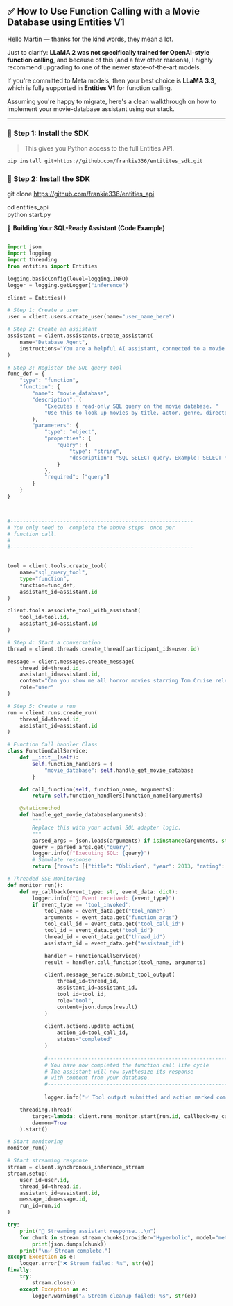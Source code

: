 ## ✅ How to Use Function Calling with a Movie Database using Entities V1

Hello Martin — thanks for the kind words, they mean a lot.

Just to clarify: **LLaMA 2 was not specifically trained for OpenAI-style function calling**, and because of this (and a few other reasons), I highly recommend upgrading to one of the newer state-of-the-art models.

If you're committed to Meta models, then your best choice is **LLaMA 3.3**, which is fully supported in **Entities V1** for function calling.

Assuming you're happy to migrate, here's a clean walkthrough on how to implement your movie-database assistant using our stack.

---

### 🔧 Step 1: Install the SDK

> This gives you Python access to the full Entities API.

```bash
pip install git+https://github.com/frankie336/entitites_sdk.git
```

### 🔧 Step 2: Install the SDK

git clone https://github.com/frankie336/entities_api
 
cd entities_api   
python start.py


🤖 **Building Your SQL-Ready Assistant (Code Example)**

```python

import json
import logging
import threading
from entities import Entities

logging.basicConfig(level=logging.INFO)
logger = logging.getLogger("inference")

client = Entities()

# Step 1: Create a user
user = client.users.create_user(name="user_name_here")

# Step 2: Create an assistant
assistant = client.assistants.create_assistant(
    name="Database Agent",
    instructions="You are a helpful AI assistant, connected to a movie database."
)

# Step 3: Register the SQL query tool
func_def = {
    "type": "function",
    "function": {
        "name": "movie_database",
        "description": (
            "Executes a read-only SQL query on the movie database. "
            "Use this to look up movies by title, actor, genre, director, release year, or rating."
        ),
        "parameters": {
            "type": "object",
            "properties": {
                "query": {
                    "type": "string",
                    "description": "SQL SELECT query. Example: SELECT * FROM movies WHERE genre = 'horror';"
                }
            },
            "required": ["query"]
        }
    }
}



#-----------------------------------------------------------
# You only need to  complete the above steps  once per  
# function call. 
#  
#-----------------------------------------------------------
            

tool = client.tools.create_tool(
    name="sql_query_tool",
    type="function",
    function=func_def,
    assistant_id=assistant.id
)

client.tools.associate_tool_with_assistant(
    tool_id=tool.id,
    assistant_id=assistant.id
)

# Step 4: Start a conversation
thread = client.threads.create_thread(participant_ids=user.id)

message = client.messages.create_message(
    thread_id=thread.id,
    assistant_id=assistant.id,
    content="Can you show me all horror movies starring Tom Cruise released after 2010 with an IMDb rating above 6?",
    role="user"
)

# Step 5: Create a run
run = client.runs.create_run(
    thread_id=thread.id,
    assistant_id=assistant.id
)

# Function Call handler Class
class FunctionCallService:
    def __init__(self):
        self.function_handlers = {
            "movie_database": self.handle_get_movie_database
        }

    def call_function(self, function_name, arguments):
        return self.function_handlers[function_name](arguments)

    @staticmethod
    def handle_get_movie_database(arguments):
        """
        Replace this with your actual SQL adapter logic.
        """
        parsed_args = json.loads(arguments) if isinstance(arguments, str) else arguments
        query = parsed_args.get("query")
        logger.info(f"Executing SQL: {query}")
        # Simulate response
        return {"rows": [{"title": "Oblivion", "year": 2013, "rating": 7.1}]}

# Threaded SSE Monitoring
def monitor_run():
    def my_callback(event_type: str, event_data: dict):
        logger.info(f"🔔 Event received: {event_type}")
        if event_type == 'tool_invoked':
            tool_name = event_data.get("tool_name")
            arguments = event_data.get("function_args")
            tool_call_id = event_data.get("tool_call_id")
            tool_id = event_data.get("tool_id")
            thread_id = event_data.get("thread_id")
            assistant_id = event_data.get("assistant_id")

            handler = FunctionCallService()
            result = handler.call_function(tool_name, arguments)

            client.message_service.submit_tool_output(
                thread_id=thread_id,
                assistant_id=assistant_id,
                tool_id=tool_id,
                role="tool",
                content=json.dumps(result)
            )
            
            client.actions.update_action(
                action_id=tool_call_id,
                status="completed"
            )
            
            #-----------------------------------------------------------
            # You have now completed the function call life cycle 
            # The assistant will now synthesize its response 
            # with content from your database. 
            #-----------------------------------------------------------
            
            logger.info("✅ Tool output submitted and action marked complete.")

    threading.Thread(
        target=lambda: client.runs_monitor.start(run.id, callback=my_callback),
        daemon=True
    ).start()

# Start monitoring
monitor_run()

# Start streaming response
stream = client.synchronous_inference_stream
stream.setup(
    user_id=user.id,
    thread_id=thread.id,
    assistant_id=assistant.id,
    message_id=message.id,
    run_id=run.id
)

try:
    print("📡 Streaming assistant response...\n")
    for chunk in stream.stream_chunks(provider="Hyperbolic", model="meta-llama/Llama-3.3-70B-Instruct"):
        print(json.dumps(chunk))
    print("\n✅ Stream complete.")
except Exception as e:
    logger.error("❌ Stream failed: %s", str(e))
finally:
    try:
        stream.close()
    except Exception as e:
        logger.warning("⚠️ Stream cleanup failed: %s", str(e))

```


            
